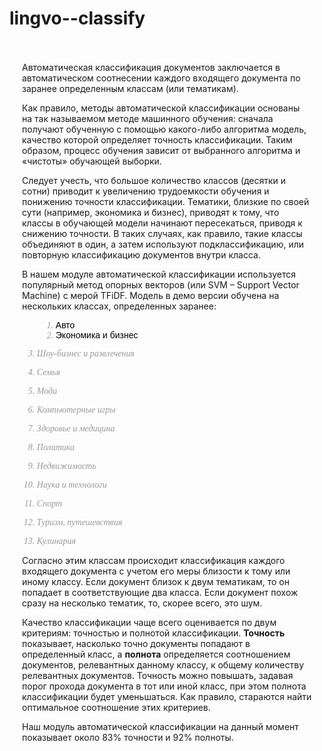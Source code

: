 # lingvo--classify

<!-- <a target="_blank" href="http://cls.apphb.com/index.html">[ live demo ]</a> -->

<div style="padding: 20px">
                        <p>
                        Автоматическая классификация документов заключается в автоматическом соотнесении каждого входящего документа 
						по заранее определенным классам (или тематикам).
                        </p>
                        <p>
                        Как правило, методы автоматической классификации основаны на так называемом методе машинного обучения: 
						сначала получают обученную с помощью какого-либо алгоритма модель, качество которой определяет точность 
						классификации. Таким образом, процесс обучения зависит от выбранного алгоритма и «чистоты» обучающей выборки.
                        </p>
                        <p>
                        Следует учесть, что большое количество классов (десятки и сотни) приводит к увеличению трудоемкости обучения и 
						понижению точности классификации. Тематики, близкие по своей сути (например, экономика и бизнес), 
						приводят к тому, что классы в обучающей модели начинают пересекаться, приводя к снижению точности. 
						В таких случаях, как правило, такие классы объединяют в один, а затем используют подклассификацию,
						или повторную классификацию документов внутри класса.
                        </p>
                        <p>
                        В нашем модуле автоматической классификации используется популярный метод опорных векторов (или SVM – Support Vector Machine)
						с мерой TFiDF.  Модель в демо версии обучена на нескольких классах, определенных заранее:
                        <ol style="font: italic 1em Georgia, Times, serif; color: #999999;">
                            <li style="padding: 0; margin: 0 15px 0 30px;"><p style="font: normal 1em Helvetica, sans-serif; color: #000000; margin: 0;">Авто</p></li>
                            <li style="padding: 0; margin: 0 15px 0 30px;"><p style="font: normal 1em Helvetica, sans-serif; color: #000000; margin: 0;">Экономика и бизнес</p></li>
                            <li><p>Шоу-бизнес и развлечения</p></li>
                            <li><p>Семья</p></li>
                            <li><p>Мода</p></li>
                            <li><p>Компьютерные игры</p></li>
                            <li><p>Здоровье и медицина</p></li>
                            <li><p>Политика</p></li>
                            <li><p>Недвижимость</p></li>
                            <li><p>Наука и технологи</p></li>
                            <li><p>Спорт</p></li>
                            <li><p>Туризм, путешевствия</p></li>
                            <li><p>Кулинария</p></li>
                        </ol>
						</p>
                        <p>
						Согласно этим классам происходит классификация каждого входящего документа с учетом его меры близости 
						к тому или иному классу. Если документ близок к двум тематикам, то он попадает в соответствующие два класса. 
						Если документ похож сразу на несколько тематик, то, скорее всего, это шум.
                        </p>
                        <p>
                        Качество классификации чаще всего оценивается по двум критериям: точностью и полнотой классификации. 
						<b>Точность</b> показывает, насколько точно документы попадают в определенный класс, 
						а <b>полнота</b> определяется соотношением документов, релевантных данному классу, 
						к общему количеству релевантных документов. Точность можно повышать, задавая порог прохода документа 
						в тот или иной класс, при этом полнота классификации будет уменьшаться. Как правило, 
						стараются найти оптимальное соотношение этих критериев.
                        </p>
                        <p>
                        Наш модуль автоматической классификации на данный момент показывает около 83% точности и 92% полноты.
                        </p>
                        <br/>
                    </div>
